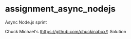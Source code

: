 # assignment_async_nodejs
Async Node.js sprint

Chuck Michael's (https://github.com/chuckinabox/) Solution
